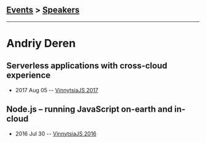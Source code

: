 ## [Events](../README.md) > [Speakers](../speakers.md)
---

# Andriy Deren

## Serverless applications with cross-cloud experience
- 2017 Aug 05 -- [VinnytsiaJS 2017](https://www.youtube.com/watch?v=yfJcrEvQnJg)    
## Node.js – running JavaScript on-earth and in-cloud
- 2016 Jul 30 -- [VinnytsiaJS 2016](https://www.youtube.com/watch?v=_cdKDhoAYvk)    
